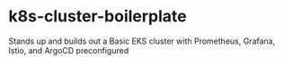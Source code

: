 # k8s-cluster-boilerplate
Stands up and builds out a Basic EKS cluster with Prometheus, Grafana, Istio, and ArgoCD preconfigured
